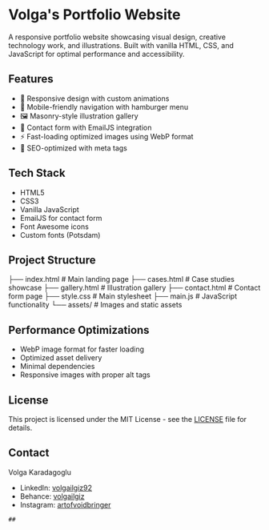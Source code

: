 # Volga's Portfolio Website

A responsive portfolio website showcasing visual design, creative technology work, and illustrations. Built with vanilla HTML, CSS, and JavaScript for optimal performance and accessibility.

## Features

- 🎨 Responsive design with custom animations
- 📱 Mobile-friendly navigation with hamburger menu
- 🖼️ Masonry-style illustration gallery
- 📝 Contact form with EmailJS integration
- ⚡ Fast-loading optimized images using WebP format
- 🎯 SEO-optimized with meta tags

## Tech Stack

- HTML5
- CSS3
- Vanilla JavaScript
- EmailJS for contact form
- Font Awesome icons
- Custom fonts (Potsdam)

## Project Structure
├── index.html # Main landing page
├── cases.html # Case studies showcase
├── gallery.html # Illustration gallery
├── contact.html # Contact form page
├── style.css # Main stylesheet
├── main.js # JavaScript functionality
└── assets/ # Images and static assets

## Performance Optimizations

- WebP image format for faster loading
- Optimized asset delivery
- Minimal dependencies
- Responsive images with proper alt tags

## License

This project is licensed under the MIT License - see the [LICENSE](LICENSE) file for details.

## Contact

Volga Karadagoglu
- LinkedIn: [volgailgiz92](https://www.linkedin.com/in/volgailgiz92/)
- Behance: [volgailgiz](https://www.behance.net/volgailgiz)
- Instagram: [artofvoidbringer](https://www.instagram.com/artofvoidbringer/)
```
##
